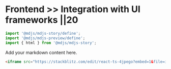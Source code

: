# Frontend >> Integration with UI frameworks ||20

```js script
import '@mdjs/mdjs-story/define';
import '@mdjs/mdjs-preview/define';
import { html } from '@mdjs/mdjs-story';
```

Add your markdown content here.

```html story
<iframe src="https://stackblitz.com/edit/react-ts-4jpego?embed=1&file=index.tsx" width="900" height="700"></iframe>
```
